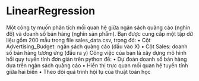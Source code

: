 # LinearRegression
Một công ty muốn phân tích mối quan hệ giữa ngân sách quảng cáo (nghìn đô) và doanh số bán hàng (nghìn sản phẩm). Bạn được cung cấp một tập dữ liệu gồm 200 mẫu trong file sales_data.csv, trong đó:
•	Cột Advertising_Budget: ngân sách quảng cáo (đầu vào X)
•	Cột Sales: doanh số bán hàng tương ứng (đầu ra y)
Công việc của bạn là xây dựng mô hình hồi quy tuyến tính đơn giản  trên python để:
•	Dự đoán doanh số bán hàng dựa trên ngân sách quảng cáo
•	Hiển thị trực quan mối quan hệ tuyến tính giữa hai biến
•	Theo dõi quá trình hội tụ của thuật toán học

